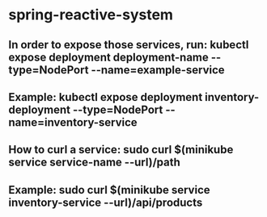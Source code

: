 # spring-reactive-system

## In order to expose those services, run: kubectl expose deployment deployment-name --type=NodePort --name=example-service
## Example: kubectl expose deployment inventory-deployment --type=NodePort --name=inventory-service

## How to curl a service: sudo curl $(minikube service service-name --url)/path
## Example: sudo curl $(minikube service inventory-service --url)/api/products